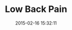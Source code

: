 ---
layout: redirect
title: "Low Back Pain"
date: 2015-02-16 15:32:11
category: stretching
slug: low-back-pain
redirect_url: generalmassagetherapy/low-back-pain/
---